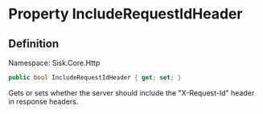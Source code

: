 # Property IncludeRequestIdHeader

## Definition
Namespace: Sisk.Core.Http

```csharp
public bool IncludeRequestIdHeader { get; set; }
```

Gets or sets whether the server should include the "X-Request-Id" header in response headers.

